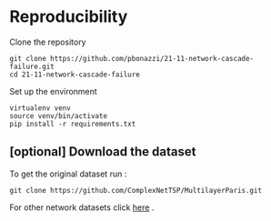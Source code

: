# Reproducibility

Clone the repository

```
git clone https://github.com/pbonazzi/21-11-network-cascade-failure.git
cd 21-11-network-cascade-failure
```

Set up the environment 

```
virtualenv venv
source venv/bin/activate
pip install -r requirements.txt
```

## [optional] Download the dataset

To get the original dataset run :

```
git clone https://github.com/ComplexNetTSP/MultilayerParis.git
```

For other network datasets click [here](https://icon.colorado.edu/#!/networks) .